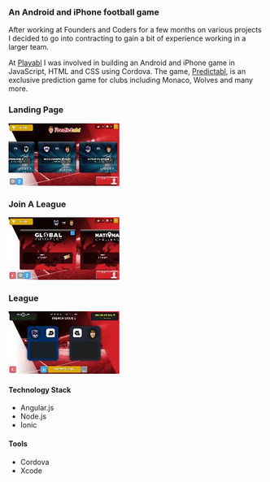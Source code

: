 ### An Android and iPhone football game

After working at Founders and Coders for a few months on various projects I decided to go into contracting to gain a bit of experience working in a larger team.

At [Playabl](https://www.linkedin.com/company/playabl) I was involved in building an Android and iPhone game in JavaScript, HTML and CSS using Cordova. The game, [Predictabl](https://asmonaco.playabl.com/fr-fr/), is an exclusive prediction game for clubs including Monaco, Wolves and many more.

### Landing Page


![](landing-page.jpg )

### Join A League

![](join-league.jpg)

### League

![](league.jpg)


#### Technology Stack
- Angular.js
- Node.js
- Ionic

#### Tools
- Cordova
- Xcode
